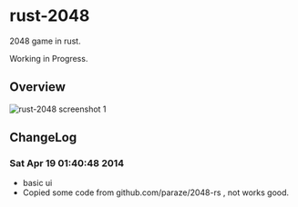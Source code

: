# rust-2048

2048 game in rust.

Working in Progress.

## Overview

![rust-2048 screenshot 1][ss01]

[ss01]: http://i.imgur.com/fv1Y3PJ.png

## ChangeLog

### Sat Apr 19 01:40:48 2014

* basic ui
* Copied some code from github.com/paraze/2048-rs , not works good.
